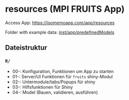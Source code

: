 # resources (MPI FRUITS App)

Access App: https://isomemoapp.com/app/resources

Folder with example data: [inst/app/predefinedModels](https://github.com/Pandora-IsoMemo/resources/tree/main/inst/app/predefinedModels)

## Dateistruktur

### `R/`

- 00-: Konfiguration, Funktionen um App zu starten
- 01-: Server/UI Funktionen für `fruits` shiny-Modul
- 02-: Untermodule/tabs/Popups für shiny
- 03-: Hilfsfunktionen für Shiny
- 04-: Model (Bauen, validieren, ausführen)
